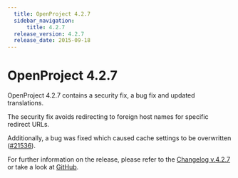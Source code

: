 ```yaml
---
  title: OpenProject 4.2.7
  sidebar_navigation:
      title: 4.2.7
  release_version: 4.2.7
  release_date: 2015-09-18
---
```


# OpenProject 4.2.7

OpenProject 4.2.7 contains a security fix, a bug fix and updated
translations.

The security fix avoids redirecting to foreign host names for specific
redirect URLs.

Additionally, a bug was fixed which caused cache settings to be
overwritten
([#21536](https://community.openproject.org/projects/openproject/work_packages/21536/activity)).

For further information on the release, please refer to the 
[Changelog v.4.2.7](https://community.openproject.org/versions/763) 
or take a look at 
[GitHub](https://github.com/opf/openproject/tree/v4.2.7).
